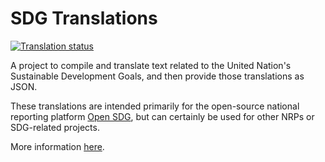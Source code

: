 # SDG Translations

<a href="https://hosted.weblate.org/engage/sdg-translations/">
<img src="https://hosted.weblate.org/widgets/sdg-translations/-/open-graph.png" alt="Translation status" />
</a>

A project to compile and translate text related to the United Nation's
  Sustainable Development Goals, and then provide those translations as JSON.

These translations are intended primarily for the open-source national reporting platform [Open SDG](https://github.com/open-sdg/open-sdg), but can certainly be used for other NRPs or SDG-related projects.

More information [here](https://open-sdg.org/sdg-translations/).